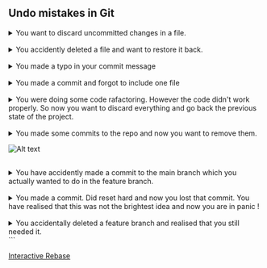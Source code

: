 ## Undo mistakes in Git

<div style="display:flex; flex-direction:column; gap:16px">
<details>

<summary>You want to discard uncommitted changes in a file. 
</summary>
  
```shell
git restore <filename>
```
</details>

<details>

<summary>
You accidently deleted a file and want to restore it back. 
</summary>
  
```shell
git restore <filename>
```
</details>

<details>

<summary> 
You made a typo in your commit message
</summary>
  
```shell
git commit --amend -m <new_message>
```

_Note: Amending commits changes the hash which means its entirely new commit. So don't amend if you have pushed to the remote_

</details>

<details>

<summary>You made a commit and forgot to include one file
</summary>
  
```shell
git add <forgotten_filename>

git commit --amend --no-edit

````
</details>

<details>

<summary>You were doing some code rafactoring. However the code didn't work properly. So now you want to discard everything and go back the previous state of the project.</summary>

```shell
git reset --hard HEAD
````

</details>

<details>

<summary>
You made some commits to the repo and now you want to remove them.

![Alt text](../images/image-17.png)

</summary>

```shell
git reset --hard <commit_hash>
```

</details>

<details>

<summary>
You have accidently made a commit to the main branch which you actually wanted to do in the feature branch.

</summary>

_Move commit from master to the feature branch_

```shell
git checkout <feature_branch>
git cherry-pick <commit_hash>
```

_Remove commit from main_

```shell
git reset --hard HEAD~1
```

</details>

<details>

<summary>
You made a commit. Did reset hard and now you lost that commit. You have realised that this was not the brightest idea and now you are in panic !
</summary>

```shell
git reflog
```

Find hash one previous to reset command and run either

```shell
git reset --hard <hash>
```

or

```shell
git branch <branch_name> hash
```

</details>

<details>

<summary>
You accidentally deleted a feature branch and realised that you still needed it.
</summary>

```

git reflog

```

Find the commit with feature branch and run

```

git branch <branch_name> <hash>

```

</details>
</div>
```

[Interactive Rebase](interactive-rebase.md)

